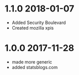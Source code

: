 # 1.1.0 2018-01-07

- Added Security Boulevard
- Created mozilla xpis

# 1.0.0 2017-11-28

- made more generic
- added statsblogs.com